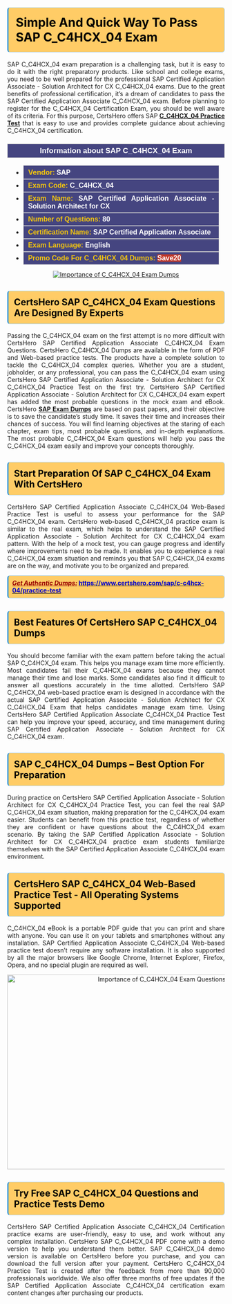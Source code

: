 <h1><strong><span style="display:block; color:#000000; background:#ffcc66; border: 0.5px solid #AED6F1 ; border-left: 3px solid #3498DB; padding: .6em; border-radius: 6px;">Simple And Quick Way To Pass SAP C_C4HCX_04 Exam</span></strong></h1>

<p style="text-align: justify;">SAP C_C4HCX_04 exam preparation is a challenging task, but it is easy to do it with the right preparatory products. Like school and college exams, you need to be well prepared for the professional SAP Certified Application Associate - Solution Architect for CX C_C4HCX_04 exams. Due to the great benefits of professional certification, it’s a dream of candidates to pass the SAP Certified Application Associate C_C4HCX_04 exam. Before planning to register for the C_C4HCX_04 Certification Exam, you should be well aware of its criteria. For this purpose, CertsHero offers SAP <a href="https://www.certshero.com/sap/c-c4hcx-04"><strong>C_C4HCX_04 Practice Test</strong></a> that is easy to use and provides complete guidance about achieving C_C4HCX_04 certification.</p>

<h3 style="background: #454580; border: 1px solid rgb(204, 204, 204); padding: 5px 10px; text-align: center;"><span style="color:#ffffff;"><span style="font-size:11pt"><span style="line-height:normal"><span style="font-family:Calibri,sans-serif"><b><span style="font-size:13.0pt"><span cambria="">Information about SAP C_C4HCX_04 Exam</span></span></b></span></span></span></span></h3>

<ul>
	<li style="margin:0cm 10pt">
	<div style="background:#454580; border: 1px solid rgb(204, 204, 204); padding: 5px 10px; text-align: justify;"><span style="font-size:11pt"><span style="line-height:normal"><span style="tab-stops:list 36.0pt"><span style="font-fam ily:Calibri,sans-serif"><b><span style="font-size:12.0pt"><span new="" roman="" style="font-family:" times=""><span style="color:#f1c40f;">Vendor:</span> <span style="color:#ffffff;">SAP</span></span></span></b></span></span></span></span></div>
	</li>
	<li style="margin:0cm 10pt">
	<div style="background: #454580; border: 1px solid rgb(204, 204, 204); padding: 5px 10px; text-align: justify;"><span style="font-size:11pt"><span style="line-height:normal"><span style="tab-stops:list 36.0pt"><span style="font-family:Calibri,sans-serif"><b><span style="font-size:12.0pt"><span new="" roman="" style="font-family:" times=""><span style="color:#f1c40f;">Exam Code:</span> <span style="color:#ffffff;">C_C4HCX_04</span></span></span></b></span></span></span></span></div>
	</li>
	<li style="margin:0cm 10pt">
	<div style="background: #454580; border: 1px solid rgb(204, 204, 204); padding: 5px 10px; text-align: justify;"><span style="font-size:11pt"><span style="line-height:normal"><span style="tab-stops:list 36.0pt"><span style="font-family:Calibri,sans-serif"><b><span style="font-size:12.0pt"><span new="" roman="" style="font-family:" times=""><span style="color:#f1c40f;">Exam Name:</span> <span style="color:#ffffff;">SAP Certified Application Associate - Solution Architect for CX</span></span></span></b></span></span></span></span></div>
	</li>
	<li style="margin:0cm 10pt">
	<div style="background: #454580; border: 1px solid rgb(204, 204, 204); padding: 5px 10px;"><span style="font-size:11pt"><span style="line-height:normal"><span style="tab-stops:list 36.0pt"><span style="font-family:Calibri,sans-serif"><b><span style="font-size:12.0pt"><span new="" roman="" style="font-family:" times=""><span style="color:#f1c40f;">Number of Questions: </span><span style="color:#ffffff;">80</span></span></span></b></span></span></span></span></div>
	</li>
	<li style="margin:0cm 10pt">
	<div style="background: #454580; border: 1px solid rgb(204, 204, 204); padding: 5px 10px; text-align: justify;"><span style="font-size:11pt"><span style="line-height:normal"><span style="tab-stops:list 36.0pt"><span style="font-family:Calibri,sans-serif"><b><span style="font-size:12.0pt"><span new="" roman="" style="font-family:" times=""><span style="color:#f1c40f;">Certification Name:</span> <span style="color:#ffffff;">SAP Certified Application Associate</span></span></span></b></span></span></span></span></div>
	</li>
	<li style="margin:0cm 10pt">
	<div style="background: #454580; border: 1px solid rgb(204, 204, 204); padding: 5px 10px; text-align: justify;"><span style="font-size:11pt"><span style="line-height:normal"><span style="tab-stops:list 36.0pt"><span style="font-family:Calibri,sans-serif"><b><span style="font-size:12.0pt"><span new="" roman="" style="font-family:" times=""><span style="color:#f1c40f;">Exam Language:</span> <span style="color:#ffffff;">English</span></span></span></b></span></span></span></span></div>
	</li>
	<li style="margin:0cm 10pt">
	<div style="background: #454580; border: 1px solid rgb(204, 204, 204); padding: 5px 10px;"><span style="font-size:11pt"><span style="line-height:normal"><span style="tab-stops:list 36.0pt"><span style="font-family:Calibri,sans-serif"><b><span style="font-size:12.0pt"><span new="" roman="" style="font-family:" times=""><span style="color:#f1c40f;">Promo Code For C_C4HCX_04 Dumps: </span><span style="color:#ffffff;"><span style="background-color:#c0392b;">Save20</span></span></span></span></b></span></span></span></span></div>
	</li>
</ul>

<p style="text-align: center;"><a href="https://www.certshero.com/sap/c-c4hcx-04" rel="NOFOLLOW"><img alt="Importance of C_C4HCX_04 Exam Dumps" src="https://i.imgur.com/UZuq4Dk.jpeg" /></a></p>

<h2><strong><span style="display:block; color:#000000; background:#ffcc66; border: 0.5px solid #AED6F1 ; border-left: 3px solid #3498DB; padding: .6em; border-radius: 6px;">CertsHero SAP C_C4HCX_04 Exam Questions Are Designed By Experts</span></strong></h2>

<p style="text-align: justify;">Passing the C_C4HCX_04 exam on the first attempt is no more difficult with CertsHero SAP Certified Application Associate C_C4HCX_04 Exam Questions. CertsHero C_C4HCX_04 Dumps are available in the form of PDF and Web-based practice tests. The products have a complete solution to tackle the C_C4HCX_04 complex queries. Whether you are a student, jobholder, or any professional, you can pass the C_C4HCX_04 exam using CertsHero SAP Certified Application Associate - Solution Architect for CX C_C4HCX_04 Practice Test on the first try. CertsHero SAP Certified Application Associate - Solution Architect for CX C_C4HCX_04 exam expert has added the most probable questions in the mock exam and eBook. CertsHero <a href="https://www.certshero.com/sap"><strong>SAP Exam Dumps</strong></a> are based on past papers, and their objective is to save the candidate’s study time. It saves their time and increases their chances of success. You will find learning objectives at the staring of each chapter, exam tips, most probable questions, and in-depth explanations. The most probable C_C4HCX_04 Exam questions will help you pass the C_C4HCX_04 exam easily and improve your concepts thoroughly.</p>

<h2><strong><span style="display:block; color:#000000; background:#ffcc66; border: 0.5px solid #AED6F1 ; border-left: 3px solid #3498DB; padding: .6em; border-radius: 6px;">Start Preparation Of SAP C_C4HCX_04 Exam With CertsHero</span></strong></h2>

<p style="text-align: justify;">CertsHero SAP Certified Application Associate C_C4HCX_04 Web-Based Practice Test is useful to assess your performance for the SAP C_C4HCX_04 exam. CertsHero web-based C_C4HCX_04 practice exam is similar to the real exam, which helps to understand the SAP Certified Application Associate - Solution Architect for CX C_C4HCX_04 exam pattern. With the help of a mock test, you can gauge progress and identify where improvements need to be made. It enables you to experience a real C_C4HCX_04 exam situation and reminds you that SAP C_C4HCX_04 exams are on the way, and motivate you to be organized and prepared.</p>

<p><strong><span style="display:block; color:#990000; background:#ffcc66; border: 0.5px solid #AED6F1 ; border-left: 3px solid #3498DB; padding: .6em; border-radius: 6px;"><span style="font-size:14px;"><u><i>Get Authentic Dumps:</i></u></span> <a href="https://www.certshero.com/sap/c-c4hcx-04/practice-test"><span style="color:#0000cc;">https://www.certshero.com/sap/c-c4hcx-04/practice-test</span></a></span></strong></p>

<h2><strong><span style="display:block; color:#000000; background:#ffcc66; border: 0.5px solid #AED6F1 ; border-left: 3px solid #3498DB; padding: .6em; border-radius: 6px;">Best Features Of CertsHero SAP C_C4HCX_04 Dumps</span></strong></h2>

<p style="text-align: justify;">You should become familiar with the exam pattern before taking the actual SAP C_C4HCX_04 exam. This helps you manage exam time more efficiently. Most candidates fail their C_C4HCX_04 exams because they cannot manage their time and lose marks. Some candidates also find it difficult to answer all questions accurately in the time allotted. CertsHero SAP C_C4HCX_04 web-based practice exam is designed in accordance with the actual SAP Certified Application Associate - Solution Architect for CX C_C4HCX_04 Exam that helps candidates manage exam time. Using CertsHero SAP Certified Application Associate C_C4HCX_04 Practice Test can help you improve your speed, accuracy, and time management during SAP Certified Application Associate - Solution Architect for CX C_C4HCX_04 exam.</p>

<h2><strong><span style="display:block; color:#000000; background:#ffcc66; border: 0.5px solid #AED6F1 ; border-left: 3px solid #3498DB; padding: .6em; border-radius: 6px;">SAP C_C4HCX_04 Dumps – Best Option For Preparation</span></strong></h2>

<p style="text-align: justify;">During practice on CertsHero SAP Certified Application Associate - Solution Architect for CX C_C4HCX_04 Practice Test, you can feel the real SAP C_C4HCX_04 exam situation, making preparation for the C_C4HCX_04 exam easier. Students can benefit from this practice test, regardless of whether they are confident or have questions about the C_C4HCX_04 exam scenario. By taking the SAP Certified Application Associate - Solution Architect for CX C_C4HCX_04 practice exam students familiarize themselves with the SAP Certified Application Associate C_C4HCX_04 exam environment.</p>

<h2><strong><span style="display:block; color:#000000; background:#ffcc66; border: 0.5px solid #AED6F1 ; border-left: 3px solid #3498DB; padding: .6em; border-radius: 6px;">CertsHero SAP C_C4HCX_04 Web-Based Practice Test - All Operating Systems Supported</span></strong></h2>

<p style="text-align: justify;">C_C4HCX_04 eBook is a portable PDF guide that you can print and share with anyone. You can use it on your tablets and smartphones without any installation. SAP Certified Application Associate C_C4HCX_04 Web-based practice test doesn’t require any software installation. It is also supported by all the major browsers like Google Chrome, Internet Explorer, Firefox, Opera, and no special plugin are required as well.</p>

<p style="text-align: center;"><a href="https://www.certshero.com/product-detail/c-c4hcx-04" rel="NOFOLLOW"><img alt="Importance of C_C4HCX_04 Exam Questions" height="450" src="https://i.redd.it/vixpkfso1g981.jpg" width="700" /></a></p>

<h2><strong><span style="display:block; color:#000000; background:#ffcc66; border: 0.5px solid #AED6F1 ; border-left: 3px solid #3498DB; padding: .6em; border-radius: 6px;">Try Free SAP C_C4HCX_04 Questions and Practice Tests Demo</span></strong></h2>

<p style="text-align: justify;">CertsHero SAP Certified Application Associate C_C4HCX_04 Certification practice exams are user-friendly, easy to use, and work without any complex installation. CertsHero SAP C_C4HCX_04 PDF come with a demo version to help you understand them better. SAP C_C4HCX_04 demo version is available on CertsHero before you purchase, and you can download the full version after your payment. CertsHero C_C4HCX_04 Practice Test is created after the feedback from more than 90,000 professionals worldwide. We also offer three months of free updates if the SAP Certified Application Associate C_C4HCX_04 certification exam content changes after purchasing our products.</p>
